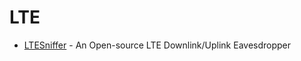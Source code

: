 LTE
===

* [LTESniffer](https://github.com/SysSec-KAIST/LTESniffer) - An Open-source LTE Downlink/Uplink Eavesdropper 